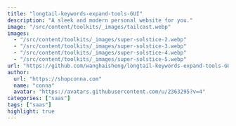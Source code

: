 ```yaml
---
title: "longtail-keywords-expand-tools-GUI"
description: "A sleek and modern personal website for you."
image: "/src/content/toolkits/_images/tailcast.webp"
images:
  - "/src/content/toolkits/_images/super-solstice-2.webp"
  - "/src/content/toolkits/_images/super-solstice-3.webp"
  - "/src/content/toolkits/_images/super-solstice-4.webp"
  - "/src/content/toolkits/_images/super-solstice-5.webp"
url: "https://github.com/wanghaisheng/longtail-keywords-expand-tools-GUI"
author:
  url: "https://shopconna.com"
  name: "conna"
  avatar: "https://avatars.githubusercontent.com/u/2363295?v=4"
categories: ["saas"]
tags: ["saas"]
highlight: true
---
```

